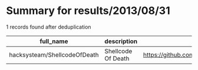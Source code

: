 
# Summary for results/2013/08/31
    
1 records found after deduplication

| full_name | description | html_url | matched_list | matched_count | pushed_at | size | stargazers_count | language | forks_count |
|------------------------------|--------------------|-------------------------------------------------|----------------|-----------------|---------------------------|--------|--------------------|------------|---------------|
| hacksysteam/ShellcodeOfDeath | Shellcode Of Death | https://github.com/hacksysteam/ShellcodeOfDeath | ['shellcode'] | 1 | 2013-08-31 08:44:28+00:00 | 148 | 34 | C | 26 |
